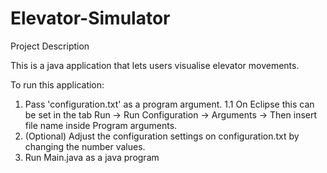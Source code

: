 # Elevator-Simulator


Project Description

This is a java application that lets users visualise elevator movements.

To run this application:
1. Pass 'configuration.txt' as a program argument.
1.1 On Eclipse this can be set in the tab Run -> Run Configuration -> Arguments -> Then insert file name inside Program arguments.
2. (Optional) Adjust the configuration settings on configuration.txt by changing the number values.
3. Run Main.java as a java program

